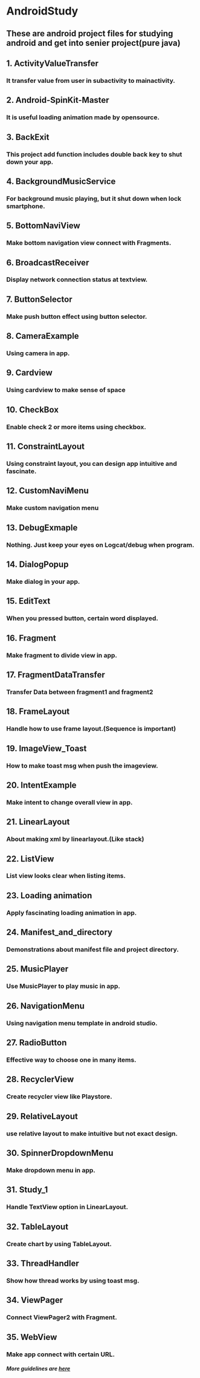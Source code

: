 AndroidStudy
========
These are android project files for studying android and get into senier project(pure java)
--------
## 1. ActivityValueTransfer
### It transfer value from user in subactivity to mainactivity.

## 2. Android-SpinKit-Master
### It is useful loading animation made by opensource.
## 3. BackExit
### This project add function includes double back key to shut down your app.
## 4. BackgroundMusicService
### For background music playing, but it shut down when lock smartphone.
## 5. BottomNaviView
### Make bottom navigation view connect with Fragments.
## 6. BroadcastReceiver
### Display network connection status at textview.
## 7. ButtonSelector
### Make push button effect using button selector.
## 8. CameraExample
### Using camera in app.
## 9. Cardview
### Using cardview to make sense of space
## 10. CheckBox 
### Enable check 2 or more items using checkbox.
## 11. ConstraintLayout
### Using constraint layout, you can design app intuitive and fascinate.
## 12. CustomNaviMenu
### Make custom navigation menu
## 13. DebugExmaple
### Nothing. Just keep your eyes on Logcat/debug when program.
## 14. DialogPopup
### Make dialog in your app.
## 15. EditText 
### When you pressed button, certain word displayed.
## 16. Fragment
### Make fragment to divide view in app.
## 17. FragmentDataTransfer
### Transfer Data between fragment1 and fragment2
## 18. FrameLayout
### Handle how to use frame layout.(Sequence is important)
## 19. ImageView_Toast
### How to make toast msg when push the imageview.
## 20. IntentExample
### Make intent to change overall view in app.
## 21. LinearLayout
### About making xml by linearlayout.(Like stack)
## 22. ListView
### List view looks clear when listing items.
## 23. Loading animation
### Apply fascinating loading animation in app.
## 24. Manifest_and_directory
### Demonstrations about manifest file and project directory.
## 25. MusicPlayer
### Use MusicPlayer to play music in app.
## 26. NavigationMenu
### Using navigation menu template in android studio.
## 27. RadioButton
### Effective way to choose one in many items.
## 28. RecyclerView
### Create recycler view like Playstore.
## 29. RelativeLayout
### use relative layout to make intuitive but not exact design.
## 30. SpinnerDropdownMenu
### Make dropdown menu in app.
## 31. Study_1
### Handle TextView option in LinearLayout.
## 32. TableLayout
### Create chart by using TableLayout.
## 33. ThreadHandler
### Show how thread works by using toast msg.
## 34. ViewPager
### Connect ViewPager2 with Fragment.
## 35. WebView
### Make app connect with certain URL.
##### More guidelines are [here][link]
[link]: https://www.youtube.com/watch?v=UNKlX9J6m-A&list=PLC51MBz7PMyyyR2l4gGBMFMMUfYmBkZxm
